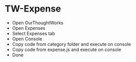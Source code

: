 # TW-Expense

- Open OurThoughtWorks
- Open Expenses
- Select Expenses tab
- Open Console
- Copy code from category folder and execute on console
- Copy code from expense.js and execute on console
- Done